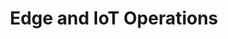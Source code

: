 ---
type: docs
title: "Edge and IoT Operations"
linkTitle: "Edge and IoT Operations"
weight: 10
description: >-
  The deployment scenarios in this section will show you how to work with Edge computing scenarios and Azure IoT Operations capabilities and features.
---